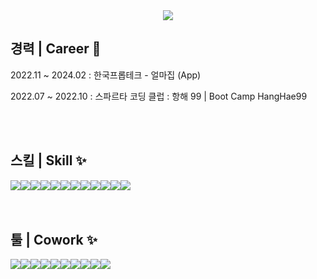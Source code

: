<!--
**97yelim/97yelim** is a ✨ _special_ ✨ repository because its `README.md` (this file) appears on your GitHub profile.

Here are some ideas to get you started:

- 🔭 I’m currently working on ...
- 🌱 I’m currently learning ...
- 👯 I’m looking to collaborate on ...
- 🤔 I’m looking for help with ...
- 💬 Ask me about ...
- 📫 How to reach me: ...
- 😄 Pronouns: ...
- ⚡ Fun fact: ...
-->
<div align="center">
<img src="https://github.com/97yelim/97yelim/assets/97503433/eb6c43f7-de2a-47df-aece-ea7b28860a22" >
</div>

## 경력 | Career 👏
<p> 2022.11 ~ 2024.02 : 한국프롭테크 - 얼마집 (App) </p>
<p> 2022.07 ~ 2022.10 : 스파르타 코딩 클럽 : 항해 99 | Boot Camp HangHae99 </p>
<br>
<br>

## 스킬 | Skill ✨
<div style="display:flex; flex-direction:row;"> 
<img src="https://img.shields.io/badge/Typescript-373e47?style=for-the-badge&logo=Typescript&logoColor=#3178C6">
<img src="https://img.shields.io/badge/javascript-373e47?style=for-the-badge&logo=javascript&logoColor=#F7DF1E"> 
<img src="https://img.shields.io/badge/Next.js-373e47?style=for-the-badge&logo=Next.js&logoColor=withe">
<img src="https://img.shields.io/badge/react-373e47?style=for-the-badge&logo=react&logoColor=61DAFB">
<img src="https://img.shields.io/badge/tailwindcss-373e47?style=for-the-badge&logo=tailwindcss&logoColor=06B6D4">
<img src="https://img.shields.io/badge/axios-373e47?style=for-the-badge&logo=axios&logoColor=withe">
<img src="https://img.shields.io/badge/recoil-373e47?style=for-the-badge&logo=recoil&logoColor=3578E5">
<img src="https://img.shields.io/badge/reactquery-373e47?style=for-the-badge&logo=reactquery&logoColor=FF4154">
<img  src="https://img.shields.io/badge/styled-components-373e47?style=for-the-badge&logo=styled-components&logoColor=DB7093">
<img src="https://img.shields.io/badge/html5-373e47?style=for-the-badge&logo=html5&logoColor=E34F26">
<img src="https://img.shields.io/badge/css3-373e47?style=for-the-badge&logo=css3&logoColor=1572B6">
<img src="https://img.shields.io/badge/sass-373e47?style=for-the-badge&logo=sass&logoColor=CC6699">
</div>
<br>
<br>

## 툴 | Cowork ✨
<div style="display:flex; flex-direction:row;">
<img src="https://img.shields.io/badge/jira-373e47?style=for-the-badge&logo=jira&logoColor=withe">
<img src="https://img.shields.io/badge/slack-373e47?style=for-the-badge&logo=slack&logoColor=withe">
<img src="https://img.shields.io/badge/notion-373e47?style=for-the-badge&logo=notion&logoColor=withe">
<img src="https://img.shields.io/badge/github-373e47?style=for-the-badge&logo=github&logoColor=withe">
<img src="https://img.shields.io/badge/vercel-373e47?style=for-the-badge&logo=vercel&logoColor=withe">
<img src="https://img.shields.io/badge/sentry-373e47?style=for-the-badge&logo=sentry&logoColor=withe">
<img src="https://img.shields.io/badge/figma-373e47?style=for-the-badge&logo=figma&logoColor=F24E1E">
<img src="https://img.shields.io/badge/storybook-373e47?style=for-the-badge&logo=storybook&logoColor=FF4785">
<img src="https://img.shields.io/badge/adobephotoshop-373e47?style=for-the-badge&logo=adobephotoshop&logoColor=31A8FF">
<img src="https://img.shields.io/badge/adobeillustrator-373e47?style=for-the-badge&logo=adobeillustrator&logoColor=FF9A00">
</div>


